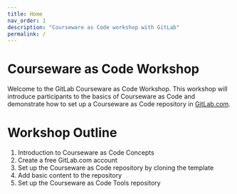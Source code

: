 ```yaml
---
title: Home
nav_order: 1
description: "Courseware as Code workshop with GitLab"
permalink: /
---
```


# Courseware as Code Workshop

Welcome to the GitLab Courseware as Code Workshop. This workshop will introduce participants to the basics of Courseware as Code and demonstrate how to set up a Courseware as Code repository in [GitLab.com](https://gitlab.com/).

# Workshop Outline
1. Introduction to Courseware as Code Concepts
2. Create a free GitLab.com account
3. Set up the Courseware as Code repository by cloning the template
4. Add basic content to the repository
5. Set up the Courseware as Code Tools repository
